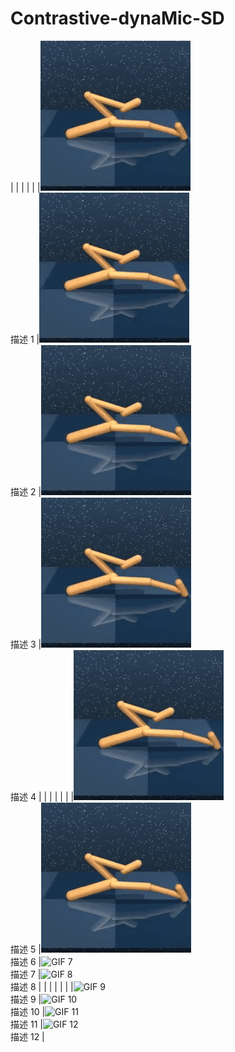 # Contrastive-dynaMic-SD




| | | | |
|![GIF 1](前空翻两圈.gif)<br>描述 1 |![GIF 2](前空翻两圈.gif)<br>描述 2 |![GIF 3](前空翻两圈.gif)<br>描述 3 |![GIF 4](前空翻两圈.gif)<br>描述 4 |
| | | | |
|![GIF 5](前空翻两圈.gif)<br>描述 5 |![GIF 6](前空翻两圈.gif)<br>描述 6 |![GIF 7](path/to/your/gif7.gif)<br>描述 7 |![GIF 8](path/to/your/gif8.gif)<br>描述 8 |
| | | | |
|![GIF 9](path/to/your/gif9.gif)<br>描述 9 |![GIF 10](path/to/your/gif10.gif)<br>描述 10 |![GIF 11](path/to/your/gif11.gif)<br>描述 11 |![GIF 12](path/to/your/gif12.gif)<br>描述 12 |

